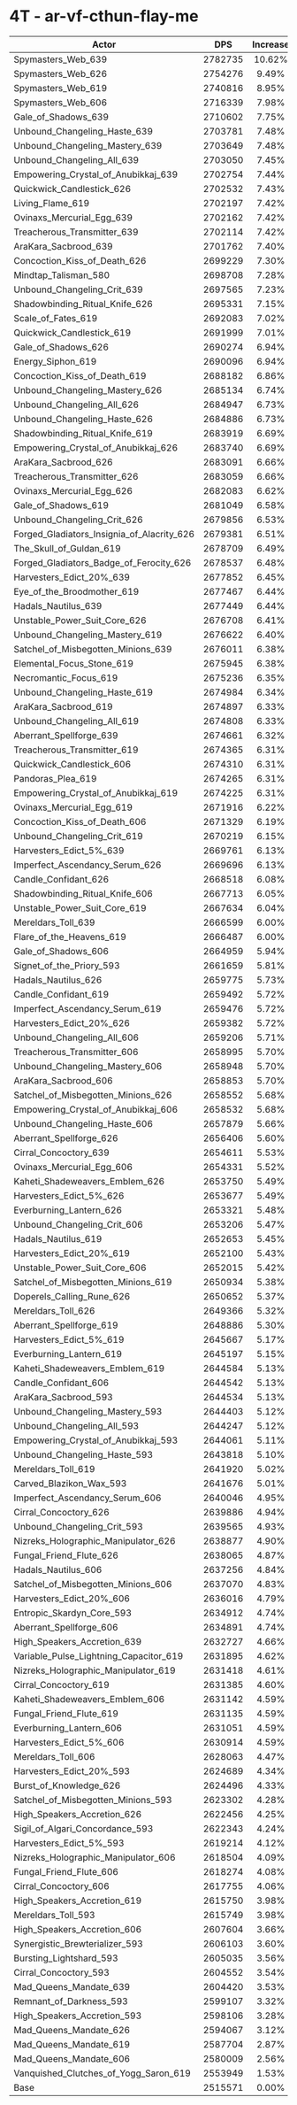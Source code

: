 # 4T - ar-vf-cthun-flay-me
| Actor | DPS | Increase |
|---|:---:|:---:|
|Spymasters_Web_639|2782735|10.62%|
|Spymasters_Web_626|2754276|9.49%|
|Spymasters_Web_619|2740816|8.95%|
|Spymasters_Web_606|2716339|7.98%|
|Gale_of_Shadows_639|2710602|7.75%|
|Unbound_Changeling_Haste_639|2703781|7.48%|
|Unbound_Changeling_Mastery_639|2703649|7.48%|
|Unbound_Changeling_All_639|2703050|7.45%|
|Empowering_Crystal_of_Anubikkaj_639|2702754|7.44%|
|Quickwick_Candlestick_626|2702532|7.43%|
|Living_Flame_619|2702197|7.42%|
|Ovinaxs_Mercurial_Egg_639|2702162|7.42%|
|Treacherous_Transmitter_639|2702114|7.42%|
|AraKara_Sacbrood_639|2701762|7.40%|
|Concoction_Kiss_of_Death_626|2699229|7.30%|
|Mindtap_Talisman_580|2698708|7.28%|
|Unbound_Changeling_Crit_639|2697565|7.23%|
|Shadowbinding_Ritual_Knife_626|2695331|7.15%|
|Scale_of_Fates_619|2692083|7.02%|
|Quickwick_Candlestick_619|2691999|7.01%|
|Gale_of_Shadows_626|2690274|6.94%|
|Energy_Siphon_619|2690096|6.94%|
|Concoction_Kiss_of_Death_619|2688182|6.86%|
|Unbound_Changeling_Mastery_626|2685134|6.74%|
|Unbound_Changeling_All_626|2684947|6.73%|
|Unbound_Changeling_Haste_626|2684886|6.73%|
|Shadowbinding_Ritual_Knife_619|2683919|6.69%|
|Empowering_Crystal_of_Anubikkaj_626|2683740|6.69%|
|AraKara_Sacbrood_626|2683091|6.66%|
|Treacherous_Transmitter_626|2683059|6.66%|
|Ovinaxs_Mercurial_Egg_626|2682083|6.62%|
|Gale_of_Shadows_619|2681049|6.58%|
|Unbound_Changeling_Crit_626|2679856|6.53%|
|Forged_Gladiators_Insignia_of_Alacrity_626|2679381|6.51%|
|The_Skull_of_Guldan_619|2678709|6.49%|
|Forged_Gladiators_Badge_of_Ferocity_626|2678537|6.48%|
|Harvesters_Edict_20%_639|2677852|6.45%|
|Eye_of_the_Broodmother_619|2677467|6.44%|
|Hadals_Nautilus_639|2677449|6.44%|
|Unstable_Power_Suit_Core_626|2676708|6.41%|
|Unbound_Changeling_Mastery_619|2676622|6.40%|
|Satchel_of_Misbegotten_Minions_639|2676011|6.38%|
|Elemental_Focus_Stone_619|2675945|6.38%|
|Necromantic_Focus_619|2675236|6.35%|
|Unbound_Changeling_Haste_619|2674984|6.34%|
|AraKara_Sacbrood_619|2674897|6.33%|
|Unbound_Changeling_All_619|2674808|6.33%|
|Aberrant_Spellforge_639|2674661|6.32%|
|Treacherous_Transmitter_619|2674365|6.31%|
|Quickwick_Candlestick_606|2674310|6.31%|
|Pandoras_Plea_619|2674265|6.31%|
|Empowering_Crystal_of_Anubikkaj_619|2674225|6.31%|
|Ovinaxs_Mercurial_Egg_619|2671916|6.22%|
|Concoction_Kiss_of_Death_606|2671329|6.19%|
|Unbound_Changeling_Crit_619|2670219|6.15%|
|Harvesters_Edict_5%_639|2669761|6.13%|
|Imperfect_Ascendancy_Serum_626|2669696|6.13%|
|Candle_Confidant_626|2668518|6.08%|
|Shadowbinding_Ritual_Knife_606|2667713|6.05%|
|Unstable_Power_Suit_Core_619|2667634|6.04%|
|Mereldars_Toll_639|2666599|6.00%|
|Flare_of_the_Heavens_619|2666487|6.00%|
|Gale_of_Shadows_606|2664959|5.94%|
|Signet_of_the_Priory_593|2661659|5.81%|
|Hadals_Nautilus_626|2659775|5.73%|
|Candle_Confidant_619|2659492|5.72%|
|Imperfect_Ascendancy_Serum_619|2659476|5.72%|
|Harvesters_Edict_20%_626|2659382|5.72%|
|Unbound_Changeling_All_606|2659206|5.71%|
|Treacherous_Transmitter_606|2658995|5.70%|
|Unbound_Changeling_Mastery_606|2658948|5.70%|
|AraKara_Sacbrood_606|2658853|5.70%|
|Satchel_of_Misbegotten_Minions_626|2658552|5.68%|
|Empowering_Crystal_of_Anubikkaj_606|2658532|5.68%|
|Unbound_Changeling_Haste_606|2657879|5.66%|
|Aberrant_Spellforge_626|2656406|5.60%|
|Cirral_Concoctory_639|2654611|5.53%|
|Ovinaxs_Mercurial_Egg_606|2654331|5.52%|
|Kaheti_Shadeweavers_Emblem_626|2653750|5.49%|
|Harvesters_Edict_5%_626|2653677|5.49%|
|Everburning_Lantern_626|2653321|5.48%|
|Unbound_Changeling_Crit_606|2653206|5.47%|
|Hadals_Nautilus_619|2652653|5.45%|
|Harvesters_Edict_20%_619|2652100|5.43%|
|Unstable_Power_Suit_Core_606|2652015|5.42%|
|Satchel_of_Misbegotten_Minions_619|2650934|5.38%|
|Doperels_Calling_Rune_626|2650652|5.37%|
|Mereldars_Toll_626|2649366|5.32%|
|Aberrant_Spellforge_619|2648886|5.30%|
|Harvesters_Edict_5%_619|2645667|5.17%|
|Everburning_Lantern_619|2645197|5.15%|
|Kaheti_Shadeweavers_Emblem_619|2644584|5.13%|
|Candle_Confidant_606|2644542|5.13%|
|AraKara_Sacbrood_593|2644534|5.13%|
|Unbound_Changeling_Mastery_593|2644403|5.12%|
|Unbound_Changeling_All_593|2644247|5.12%|
|Empowering_Crystal_of_Anubikkaj_593|2644061|5.11%|
|Unbound_Changeling_Haste_593|2643818|5.10%|
|Mereldars_Toll_619|2641920|5.02%|
|Carved_Blazikon_Wax_593|2641676|5.01%|
|Imperfect_Ascendancy_Serum_606|2640046|4.95%|
|Cirral_Concoctory_626|2639886|4.94%|
|Unbound_Changeling_Crit_593|2639565|4.93%|
|Nizreks_Holographic_Manipulator_626|2638877|4.90%|
|Fungal_Friend_Flute_626|2638065|4.87%|
|Hadals_Nautilus_606|2637256|4.84%|
|Satchel_of_Misbegotten_Minions_606|2637070|4.83%|
|Harvesters_Edict_20%_606|2636016|4.79%|
|Entropic_Skardyn_Core_593|2634912|4.74%|
|Aberrant_Spellforge_606|2634891|4.74%|
|High_Speakers_Accretion_639|2632727|4.66%|
|Variable_Pulse_Lightning_Capacitor_619|2631895|4.62%|
|Nizreks_Holographic_Manipulator_619|2631418|4.61%|
|Cirral_Concoctory_619|2631385|4.60%|
|Kaheti_Shadeweavers_Emblem_606|2631142|4.59%|
|Fungal_Friend_Flute_619|2631135|4.59%|
|Everburning_Lantern_606|2631051|4.59%|
|Harvesters_Edict_5%_606|2630914|4.59%|
|Mereldars_Toll_606|2628063|4.47%|
|Harvesters_Edict_20%_593|2624689|4.34%|
|Burst_of_Knowledge_626|2624496|4.33%|
|Satchel_of_Misbegotten_Minions_593|2623302|4.28%|
|High_Speakers_Accretion_626|2622456|4.25%|
|Sigil_of_Algari_Concordance_593|2622343|4.24%|
|Harvesters_Edict_5%_593|2619214|4.12%|
|Nizreks_Holographic_Manipulator_606|2618504|4.09%|
|Fungal_Friend_Flute_606|2618274|4.08%|
|Cirral_Concoctory_606|2617755|4.06%|
|High_Speakers_Accretion_619|2615750|3.98%|
|Mereldars_Toll_593|2615749|3.98%|
|High_Speakers_Accretion_606|2607604|3.66%|
|Synergistic_Brewterializer_593|2606103|3.60%|
|Bursting_Lightshard_593|2605035|3.56%|
|Cirral_Concoctory_593|2604552|3.54%|
|Mad_Queens_Mandate_639|2604420|3.53%|
|Remnant_of_Darkness_593|2599107|3.32%|
|High_Speakers_Accretion_593|2598106|3.28%|
|Mad_Queens_Mandate_626|2594067|3.12%|
|Mad_Queens_Mandate_619|2587704|2.87%|
|Mad_Queens_Mandate_606|2580009|2.56%|
|Vanquished_Clutches_of_Yogg_Saron_619|2553949|1.53%|
|Base|2515571|0.00%|
